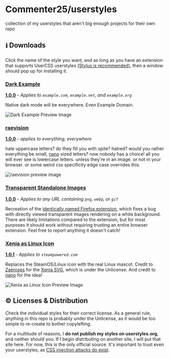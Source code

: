 # Commenter25/userstyles
collection of my userstyles that aren't big enough projects for their own repo

## ⭳ Downloads
Click the name of the style you want, and as long as you have an extension that supports UserCSS userstyles [(Stylus is recommended)](https://github.com/openstyles/stylus), then a window should pop up for installing it.

### [Dark Example](https://raw.githubusercontent.com/Commenter25/userstyles/master/darkexample/darkexample.user.css)  

[**1.0.0**](https://github.com/Commenter25/userstyles/blob/main/darkexample/CHANGELOG.md) - _Applies to `example.com`, `example.net`, and `example.org`_

Native dark mode will be everywhere. Even Example Domain.

![Dark Example Preview Image](https://raw.githubusercontent.com/Commenter25/userstyles/master/darkexample/preview.png)

### [raevision](https://raw.githubusercontent.com/commenter25/userstyles/master/raevision/raevision.user.css)  

[**1.0.0**](https://github.com/commenter25/userstyles/blob/main/raevision/changelog.md) - _applies to everything, everywhere_

hate uppercase letters? do they fill you with spite? hatred? would you rather everything be small, [nano](https://twitter.com/nano_pone) sized letters? now nobody has a choice! all you will ever see is lowercase letters. unless they're in an image. or not in your browser. or some weird css specificity edge case overrides this.

![raevision preview image](https://raw.githubusercontent.com/commenter25/userstyles/master/raevision/preview.png)

### [Transparent Standalone Images](https://raw.githubusercontent.com/Commenter25/userstyles/master/tpimgs/tpimgs.user.css)  

[**1.0.0**](https://github.com/Commenter25/userstyles/blob/main/tpimgs/CHANGELOG.md) - _Applies to any URL containing `png`, `webp`, or `gif`_

Recreation of the [identically named Firefox extension](https://addons.mozilla.org/en-US/firefox/addon/transparent-standalone-image/), which fixes a bug with directly viewed transparent images rendering on a white background. There are likely limitations compared to the extension, but for most purposes it should work without requiring trusting an entire browser extension. Feel free to report anything it doesn't catch!

### [Xenia as Linux Icon](https://raw.githubusercontent.com/Commenter25/userstyles/master/xeniasteam/xeniasteam.user.css)  

[**1.0.1**](https://github.com/Commenter25/userstyles/blob/main/xeniasteam/CHANGELOG.md) - _Applies to `steampowered.com`_

Replaces the SteamOS/Linux icon with the real Linux mascot. Credit to [Zaeroses](https://chitter.xyz/@Zaeroses) for the [Xenia SVG](https://github.com/Zaeroses/refind-icons/blob/main/os_linux.svg), which is under the Unlicense. And credit to [nano](https://twitter.com/nano_pone) for the idea!

![Xenia as Linux Icon Preview Image](https://raw.githubusercontent.com/Commenter25/userstyles/master/xeniasteam/preview.png)

## © Licenses & Distribution
Check the individual styles for their correct license. As a general rule, anything in this repo is probably under the Unlicense, as it would be too simple to re-create to bother copylefting.

For a multitude of reasons, I **do not publish my styles on userstyles.org**, and neither should you. If I begin distributing on another site, I will put that site here. For now, this is the only official source. It's important to trust even your userstyles, as [CSS injection attacks do exist](https://www.mike-gualtieri.com/css-exfil-vulnerability-tester).
